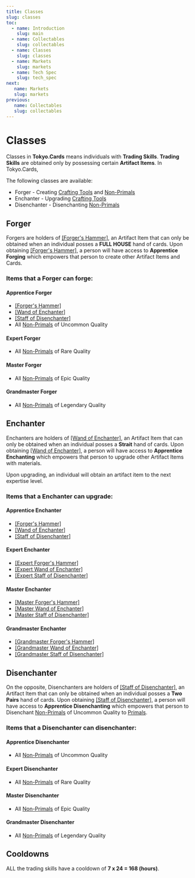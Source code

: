 ```yaml
---
title: Classes
slug: classes
toc:
  - name: Introduction
    slug: main 
  - name: Collectables 
    slug: collectables 
  - name: Classes 
    slug: classes 
  - name: Markets 
    slug: markets 
  - name: Tech Spec 
    slug: tech_spec 
next: 
   name: Markets
   slug: markets
previous: 
   name: Collectables 
   slug: collectables
---
```


# Classes 
Classes in __Tokyo.Cards__ means individuals with __Trading Skills__. __Trading Skills__ are obtained only by possessing certain __Artifact Items__. In Tokyo.Cards,

The following classes are available:

- Forger - Creating [Crafting Tools]() and [Non-Primals](/wiki/?slug=/collectables/non_primals&lang=en)
- Enchanter - Upgrading [Crafting Tools]()
- Disenchanter - Disenchanting [Non-Primals](/wiki/?slug=/collectables/non_primals&lang=en)

## Forger
Forgers are holders of [[Forger's Hammer]](ForgerHammer), an Artifact Item that can only be obtained when an individual posses a __FULL HOUSE__ hand of cards. Upon obtaining [[Forger's Hammer]](ForgerHammer), a person will have access to __Apprentice Forging__ which empowers that person to create other Artifact Items and Cards.

### Items that a Forger can forge:

#### Apprentice Forger
- [[Forger's Hammer]](ForgerHammer)
- [[Wand of Enchanter]](EnchanterWand)
- [[Staff of Disenchanter]](DisenchanterStaff)
- All [Non-Primals](/wiki/?slug=/collectables/non_primals&lang=en) of Uncommon Quality

#### Expert Forger
- All [Non-Primals](/wiki/?slug=/collectables/non_primals&lang=en) of Rare Quality

#### Master Forger
- All [Non-Primals](/wiki/?slug=/collectables/non_primals&lang=en) of Epic Quality

#### Grandmaster Forger
- All [Non-Primals](/wiki/?slug=/collectables/non_primals&lang=en) of Legendary Quality


## Enchanter 
Enchanters are holders of [[Wand of Enchanter]](EnchanterWand), an Artifact Item that can only be obtained when an individual posses a __Strait__ hand of cards. Upon obtaining [[Wand of Enchanter]](EnchanterWand), a person will have access to __Apprentice Enchanting__ which empowers that person to upgrade other Artifact Items with materials.

Upon upgrading, an individual will obtain an artifact item to the next expertise level.

### Items that a Enchanter can upgrade:

#### Apprentice Enchanter 
- [[Forger's Hammer]](ForgerHammer)
- [[Wand of Enchanter]](EnchanterWand)
- [[Staff of Disenchanter]](DisenchanterStaff)

#### Expert Enchanter 
- [[Expert Forger's Hammer]](ForgerHammer)
- [[Expert Wand of Enchanter]](EnchanterWand)
- [[Expert Staff of Disenchanter]](DisenchanterStaff)

#### Master Enchanter 
- [[Master Forger's Hammer]](ForgerHammer)
- [[Master Wand of Enchanter]](EnchanterWand)
- [[Master Staff of Disenchanter]](DisenchanterStaff)

#### Grandmaster Enchanter 
- [[Grandmaster Forger's Hammer]](ForgerHammer)
- [[Grandmaster Wand of Enchanter]](EnchanterWand)
- [[Grandmaster Staff of Disenchanter]](DisenchanterStaff)

## Disenchanter 
On the opposite, Disenchanters are holders of [[Staff of Disenchanter]](DisenchanterStaff), an Artifact Item that can only be obtained when an individual posses a __Two Pairs__ hand of cards. Upon obtaining [[Staff of Disenchanter]](DisenchanterStaff), a person will have access to __Apprentice Disenchanting__ which empowers that person to Disenchant [Non-Primals](/wiki/?slug=/collectables/non_primals&lang=en) of Uncommon Quality to [Primals](/wiki/?slug=/collectables/primals&lang=en).

### Items that a Disenchanter can disenchanter:

#### Apprentice Disenchanter
- All [Non-Primals](/wiki/?slug=/collectables/non_primals&lang=en) of Uncommon Quality

#### Expert Disenchanter
- All [Non-Primals](/wiki/?slug=/collectables/non_primals&lang=en) of Rare Quality

#### Master Disenchanter
- All [Non-Primals](/wiki/?slug=/collectables/non_primals&lang=en) of Epic Quality

#### Grandmaster Disenchanter
- All [Non-Primals](/wiki/?slug=/collectables/non_primals&lang=en) of Legendary Quality


## Cooldowns

ALL the trading skills have a cooldown of __7 x 24 = 168 (hours)__.
